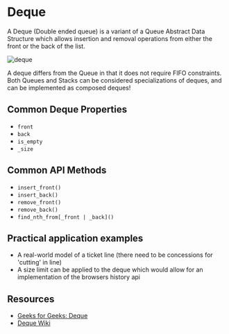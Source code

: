 # Deque

A Deque (Double ended queue) is a variant of a Queue Abstract Data Structure which allows insertion and removal operations from either the front or the back of the list.

![deque](https://www.codeproject.com/KB/recipes/669131/deque.png)

A deque differs from the Queue in that it does not require FIFO constraints. Both Queues and Stacks can be considered specializations of deques, and can be implemented as composed deques!

## Common Deque Properties
- `front`
- `back`
- `is_empty`
- `_size`

## Common API Methods
- `insert_front()`
- `insert_back()`
- `remove_front()`
- `remove_back()`
- `find_nth_from[_front | _back]()`

## Practical application examples
- A real-world model of a ticket line (there need to be concessions for 'cutting' in line)
- A size limit can be applied to the deque which would allow for an implementation of the browsers history api

## Resources
- [Geeks for Geeks: Deque](https://www.geeksforgeeks.org/deque-set-1-introduction-applications/)
- [Deque Wiki](https://en.wikipedia.org/wiki/Double-ended_queue)
